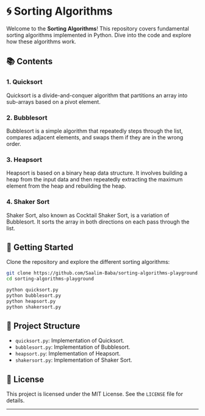 
# 🌀 Sorting Algorithms

Welcome to the **Sorting Algorithms**! This repository covers fundamental sorting algorithms implemented in Python. Dive into the code and explore how these algorithms work.

## 📚 Contents

### 1. Quicksort
Quicksort is a divide-and-conquer algorithm that partitions an array into sub-arrays based on a pivot element.

### 2. Bubblesort
Bubblesort is a simple algorithm that repeatedly steps through the list, compares adjacent elements, and swaps them if they are in the wrong order.

### 3. Heapsort
Heapsort is based on a binary heap data structure. It involves building a heap from the input data and then repeatedly extracting the maximum element from the heap and rebuilding the heap.

### 4. Shaker Sort
Shaker Sort, also known as Cocktail Shaker Sort, is a variation of Bubblesort. It sorts the array in both directions on each pass through the list.

## 🚀 Getting Started

Clone the repository and explore the different sorting algorithms:

```bash
git clone https://github.com/Saalim-Baba/sorting-algorithms-playground.git
cd sorting-algorithms-playground
```

```bash
python quicksort.py
python bubblesort.py
python heapsort.py
python shakersort.py
```

## 📂 Project Structure

- `quicksort.py`: Implementation of Quicksort.
- `bubblesort.py`: Implementation of Bubblesort.
- `heapsort.py`: Implementation of Heapsort.
- `shakersort.py`: Implementation of Shaker Sort.

## 📜 License

This project is licensed under the MIT License. See the `LICENSE` file for details.

---
